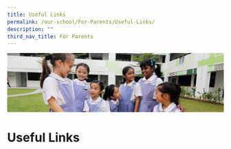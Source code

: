 ```yaml
---
title: Useful Links
permalink: /our-school/For-Parents/Useful-Links/
description: ""
third_nav_title: For Parents
---
```

![](/images/Useful%20Links.jpg)

Useful Links
============
